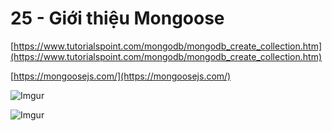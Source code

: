 # 25 - Giới thiệu Mongoose

[https://www.tutorialspoint.com/mongodb/mongodb_create_collection.htm](https://www.tutorialspoint.com/mongodb/mongodb_create_collection.htm)

[https://mongoosejs.com/](https://mongoosejs.com/)

![Imgur](https://i.imgur.com/os8fxZ2.png)  

![Imgur](https://i.imgur.com/VYoNvDZ.png)  